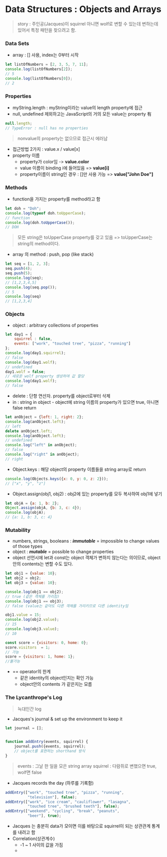 ﻿# Data Structures : Objects and Arrays
> story : 주인공(Jacques)이 squirrel 아니면 wolf로 변할 수 있는데 변하는데 있어서 특정 패턴을 찾으려고 함.
### Data Sets
- array : [] 사용, index는 0부터 시작
```javascript
let listOfNumbers = [2, 3, 5, 7, 11];
console.log(listOfNumbers[2]);
// 5
console.log(listOfNumbers[0]);
// 2
```

### Properties
- myString.length : myString이라는 value의 length property에 접근
- null, undefined 제외하고는 JavaScript의 거의 모든 value는 property 有
```javascript
null.length;
// TypeError : null has no properties
```
> nonvalue의 property는 없으므로 접근시 에러남

- 접근방법 2가지 : value.x / value[x]
- property 이름
	- property가 color임 -> **value.color**
	- value 이름이 binding i에 들어있음 => **value[i]**
	- property이름이 string인 경우 : []만 사용 가능 => **value["John Doe"]**

### Methods
- function을 가지는 property를 method라고 함
```javascript
let doh = "Doh";
console.log(typeof doh.toUpperCase);
// function
console.log(doh.toUpperCase());
// DOH
```
> 모든 string은 toUpperCase property를 갖고 있음 => toUpperCase는 string의 method이다.

- array 의 method : push, pop (like stack)
```javascript
let seq = [1, 2, 3];
seq.push(4);
seq.push(5);
console.log(seq);
// [1,2,3,4,5]
console.log(seq.pop());
// 5
console.log(seq)
// [1,2,3,4]
```
### Objects
- object : arbitrary collections of properties
```javascript
let day1 = {
	squirrel : false,
	events: ["work", "touched tree", "pizza", "running"]
};
console.log(day1.squirrel);
// false
console.log(day1.wolf);
// undefined
day1.wolf = false; 
// 새로운 wolf property 생성하여 값 할당
console.log(day1.wolf);
// false
```
- delete : 단항 연산자. property를 object로부터 삭제
- in : string in object - object에 string 이름의 property가 있으면 true, 아니면 false return
```javascript
let anObject = {left: 1, right: 2};
console.log(anObject.left);
// left
delete anObject.left;
console.log(anObject.left);
// undefined
console.log("left" in anObject);
// false
console.log("right" in anObject);
// right
```
- Object.keys : 해당 object의 property 이름들을 string array로 return
```javascript
console.log(Objects.keys({x: 0, y: 0, z: 2}));
// ["x", "y", "z"]
```
- Object.assign(obj1, obj2) : obj2에 있는 property를 모두 복사하여 obj1에 넣기
```javascript
let objA = {a: 1, b: 2};
Object.assign(objA, {b: 3, c: 4});
console.log(objA);
// {a: 1, b: 3, c: 4}
```
### Mutability
- numbers, strings, booleans : ***immutable*** = impossible to change values of those types
- object : ***mutable*** = possible to change properties
- object 선언시에 let과 const는 object 객체가 변하지 않는다는 의이므로, object 안의 contents는 변할 수도 있다.
```javascript
let obj1 = {value: 10};
let obj2 = obj2;
let obj3 = {value: 10};

console.log(obj1 == obj2);
// true (같은 객체를 가리킴)
console.log(obj1 == obj3);
// false (value는 같아도 다른 객체를 가리키므로 다른 identity임

obj1.value = 15;
console.log(obj2.value);
// 15
console.log(obj3.value);
// 10
```

```javascript
const score = {visitors: 0, home: 0};
score.visitors  = 1;
// 가능
score = {visitors: 1, home: 1};
//불가능
```

- == operator의 한계
	- 같은 identity의 object인지는 확인 가능
	- object안의 contents 가 같은지는 모름

### The Lycanthrope's Log
> 늑대인간 log
- Jacques's journal & set up the environment to keep it
```javascript
let journal = [];


function addEntry(events, squirrel) {
	journal.push({events, squirrel);
	// object를 표현하는 shorthand 방식
}
```
> events : 그날 한 일을 모은 string array
> squirrel : 다람쥐로 변했으면 true, wolf면 false
- Jacques records the day (하루를 기록함)
```javascript
addEntry(["work", "touched tree", "pizza", "running",
          "television"], false);
addEntry(["work", "ice cream", "cauliflower", "lasagna",
          "touched tree", "brushed teeth"], false);
addEntry(["weekend", "cycling", "break", "peanuts",
          "beer"], true);
```
- Jacques 는 충분히 data가 모이면 이를 바탕으로 squirrel이 되는 상관관계 통계를 내려고 함
- Correlation(상관계수)
	- -1 ~ 1 사이의 값을 가짐
	- 



